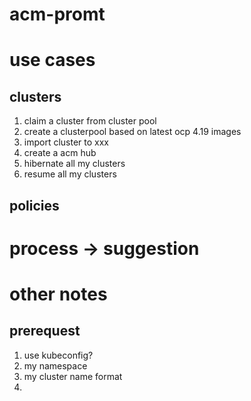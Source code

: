 # acm-promt

# use cases

## clusters 
1. claim a cluster from cluster pool
2. create a clusterpool based on latest ocp 4.19 images
3. import cluster <xxx> to xxx
4. create a acm hub
5. hibernate all my clusters
6. resume all my clusters

## policies




# process -> suggestion


# other notes
## prerequest
1. use kubeconfig?
2. my namespace
3. my cluster name format
4. 
